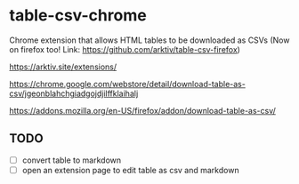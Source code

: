 # table-csv-chrome
Chrome extension that allows HTML tables to be downloaded as CSVs 
(Now on firefox too! Link: https://github.com/arktiv/table-csv-firefox)

https://arktiv.site/extensions/

https://chrome.google.com/webstore/detail/download-table-as-csv/jgeonblahchgiadgojdjilffklaihalj

https://addons.mozilla.org/en-US/firefox/addon/download-table-as-csv/

## TODO

- [ ] convert table to markdown
- [ ] open an extension page to edit table as csv and markdown
